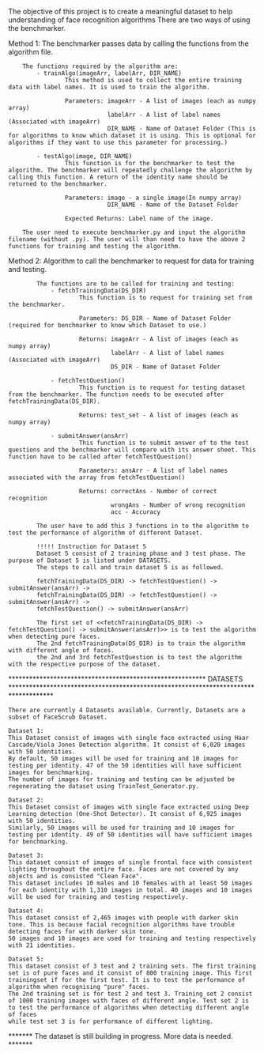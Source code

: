 
The objective of this project is to create a meaningful dataset to help understanding of face recognition algorithms
There are two ways of using the benchmarker. 


Method 1: The benchmarker passes data by calling the functions from the algorithm file.
		
		The functions required by the algorithm are:
			- trainAlgo(imageArr, labelArr, DIR_NAME)
					This method is used to collect the entire training data with label names. It is used to train the algorithm.
					
				    Parameters: imageArr - A list of images (each as numpy array)
								labelArr - A list of label names (Associated with imageArr)
								DIR_NAME - Name of Dataset Folder (This is for algorithms to know which dataset it is using. This is optional for algorithms if they want to use this parameter for processing.)

			- testAlgo(image, DIR_NAME)
					This function is for the benchmarker to test the algorithm. The benchmarker will repeatedly challenge the algorithm by calling this function. A return of the identity name should be returned to the benchmarker.
					
					Parameters: image - a single image(In numpy array)
								DIR_NAME - Name of the Dataset Folder
								
					Expected Returns: Label name of the image.

		The user need to execute benchmarker.py and input the algorithm filename (without .py). The user will than need to have the above 2 functions for training and testing the algorithm.


		
Method 2: Algorithm to call the benchmarker to request for data for training and testing.

			The functions are to be called for training and testing:
				- fetchTrainingData(DS_DIR)
						This function is to request for training set from the benchmarker.
						
						Parameters: DS_DIR - Name of Dataset Folder (required for benchmarker to know which Dataset to use.)
						
						Returns: imageArr - A list of images (each as numpy array) 
								 labelArr - A list of label names (Associated with imageArr)
								 DS_DIR - Name of Dataset Folder
								 
				- fetchTestQuestion()
						This function is to request for testing dataset from the benchmarker. The function needs to be executed after fetchTrainingData(DS_DIR).
						
						Returns: test_set - A list of images (each as numpy array)
						
				- submitAnswer(ansArr)
						This function is to submit answer of to the test questions and the benchmarker will compare with its answer sheet. This function have to be called after fetchTestQuestion()
						
						Parameters: ansArr - A list of label names associated with the array from fetchTestQuestion()
						
						Returns: correctAns - Number of correct recognition
								 wrongAns - Number of wrong recognition
								 acc - Accuracy
		
			The user have to add this 3 functions in to the algorithm to test the performance of algorithm of different Dataset. 
		
			!!!!! Instruction for Dataset 5
			Dataset 5 consist of 2 training phase and 3 test phase. The purpose of Dataset 5 is listed under DATASETS.
			The steps to call and train dataset 5 is as followed.
			
			fetchTrainingData(DS_DIR) -> fetchTestQuestion() -> submitAnswer(ansArr) -> 
			fetchTrainingData(DS_DIR) -> fetchTestQuestion() -> submitAnswer(ansArr) ->
			fetchTestQuestion() -> submitAnswer(ansArr)
		
			The first set of <<fetchTrainingData(DS_DIR) -> fetchTestQuestion() -> submitAnswer(ansArr)>> is to test the algorithm when detecting pure faces. 
			The 2nd fetchTrainingData(DS_DIR) is to train the algorithm with different angle of faces.
			the 2nd and 3rd fetchTestQuestion is to test the algorithm with the respective purpose of the dataset.
********************************************************* DATASETS ************************************************************************************		
		
	There are currently 4 Datasets available. Currently, Datasets are a subset of FaceScrub Dataset.
	
	Dataset 1:
	This Dataset consist of images with single face extracted using Haar Cascade/Viola Jones Detection algorithm. It consist of 6,020 images with 50 identities. 
	By default, 50 images will be used for training and 10 images for testing per identity. 47 of the 50 identities will have sufficient images for benchmarking.
	The number of images for training and testing can be adjusted be regenerating the dataset using TrainTest_Generator.py.
	
	Dataset 2:
	This Dataset consist of images with single face extracted using Deep Learning detection (One-Shot Detector). It consist of 6,925 images with 50 identities.
	Similarly, 50 images will be used for training and 10 images for testing per identity. 49 of 50 identities will have sufficient images for benchmarking.
	
	Dataset 3:
	This dataset consist of images of single frontal face with consistent lighting throughout the entire face. Faces are not covered by any objects and is consisted "Clean Face".
	This dataset includes 10 males and 10 females with at least 50 images for each identity with 1,310 images in total. 40 images and 10 images will be used for training and testing respectively.
	
	Dataset 4:
	This dataset consist of 2,465 images with people with darker skin tone. This is because facial recognition algorithms have trouble detecting faces for with darker skin tone. 
	50 images and 10 images are used for training and testing respectively with 21 identities. 

	Dataset 5:
	This dataset consist of 3 test and 2 training sets. The first training set is of pure faces and it consist of 800 training image. This first trainingset if for the first test. It is to test the performance of 
	algorithm when recognising "pure" faces. 
	The 2nd training set is for test 2 and test 3. Training set 2 consist of 1000 training images with faces of different angle. Test set 2 is to test the performance of algorithms when detecting different angle of faces
	while test set 3 is for performance of different lighting.
	
	
 ******* The dataset is still building in progress. More data is needed. *******
 